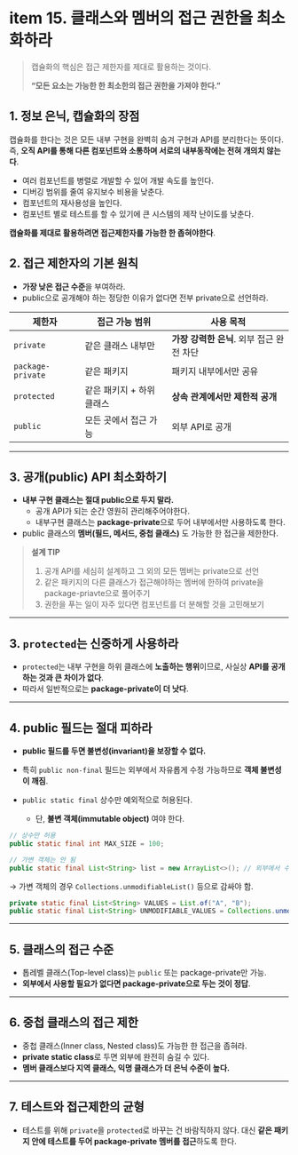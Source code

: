 # item 15. 클래스와 멤버의 접근 권한을 최소화하라
> 캡슐화의 핵심은 접근 제한자를 제대로 활용하는 것이다.
> 
> **“모든 요소는 가능한 한 최소한의 접근 권한을 가져야 한다.”**

## 1. 정보 은닉, 캡슐화의 장점
캡슐화를 한다는 것은 모든 내부 구현을 완벽히 숨겨 구현과 API를 분리한다는 뜻이다.
즉, **오직 API를 통해 다른 컴포넌트와 소통하며 서로의 내부동작에는 전혀 개의치 않는다**.
- 여러 컴포넌트를 병렬로 개발할 수 있어 개발 속도를 높인다.
- 디버깅 범위를 줄여 유지보수 비용을 낮춘다.
- 컴포넌트의 재사용성을 높인다.
- 컴포넌트 별로 테스트를 할 수 있기에 큰 시스템의 제작 난이도를 낮춘다.

**캡슐화를 제대로 활용하려면 접근제한자를 가능한 한 좁혀야한다**.

## 2. 접근 제한자의 기본 원칙
* **가장 낮은 접근 수준**을 부여하라.
* public으로 공개해야 하는 정당한 이유가 없다면 전부 private으로 선언하라.

| 제한자                           | 접근 가능 범위        | 사용 목적                      |
| ----------------------------- | --------------- | -------------------------- |
| `private`                     | 같은 클래스 내부만      | **가장 강력한 은닉**. 외부 접근 완전 차단 |
| `package-private`             | 같은 패키지          | 패키지 내부에서만 공유               |
| `protected`                   | 같은 패키지 + 하위 클래스 | **상속 관계에서만 제한적 공개**        |
| `public`                      | 모든 곳에서 접근 가능    | 외부 API로 공개                 |

---

## 3. 공개(public) API 최소화하기

* **내부 구현 클래스는 절대 public으로 두지 말라.**
  * 공개 API가 되는 순간 영원히 관리해주어야한다. 
  * 내부구현 클래스는 **package-private**으로 두어 내부에서만 사용하도록 한다.
* public 클래스의 **멤버(필드, 메서드, 중첩 클래스)** 도 가능한 한 접근을 제한한다.

> **설계 TIP**
> 1. 공개 API를 세심히 설계하고 그 외의 모든 멤버는 private으로 선언
> 2. 같은 패키지의 다른 클래스가 접근해야하는 멤버에 한하여 private을 package-priavte으로 풀어주기
> 3. 권한을 푸는 일이 자주 있다면 컴포넌트를 더 분해할 것을 고민해보기 
---

## 3. `protected`는 신중하게 사용하라

* `protected`는 내부 구현을 하위 클래스에 **노출하는 행위**이므로, 사실상 **API를 공개하는 것과 큰 차이가 없다**.
* 따라서 일반적으로는 **package-private이 더 낫다**.

---

## 4. public 필드는 절대 피하라

* **public 필드를 두면 불변성(invariant)을 보장할 수 없다.**
* 특히 `public non-final` 필드는 외부에서 자유롭게 수정 가능하므로 **객체 불변성이 깨짐**.
* `public static final` 상수만 예외적으로 허용된다.

  * 단, **불변 객체(immutable object)** 여야 한다.

```java
// 상수만 허용
public static final int MAX_SIZE = 100;

// 가변 객체는 안 됨
public static final List<String> list = new ArrayList<>(); // 외부에서 수정 가능
```

→ 가변 객체의 경우 `Collections.unmodifiableList()` 등으로 감싸야 함.

```java
private static final List<String> VALUES = List.of("A", "B");
public static final List<String> UNMODIFIABLE_VALUES = Collections.unmodifiableList(VALUES);
```

---

## 5. 클래스의 접근 수준

* 톱레벨 클래스(Top-level class)는 `public` 또는 package-private만 가능.
* **외부에서 사용할 필요가 없다면 package-private으로 두는 것이 정답**.

---

## 6. 중첩 클래스의 접근 제한

* 중첩 클래스(Inner class, Nested class)도 가능한 한 접근을 좁혀라.
* **private static class**로 두면 외부에 완전히 숨길 수 있다.
* **멤버 클래스보다 지역 클래스, 익명 클래스가 더 은닉 수준이 높다.**

---

## 7. 테스트와 접근제한의 균형

* 테스트를 위해 `private`을 `protected`로 바꾸는 건 바람직하지 않다.
  대신 **같은 패키지 안에 테스트를 두어 package-private 멤버를 접근**하도록 한다.